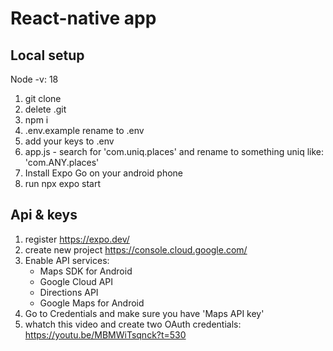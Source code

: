 # React-native app

## Local setup
Node -v: 18

1. git clone
1. delete .git
1. npm i
1. .env.example rename to .env
1. add your keys to .env
1. app.js - search for 'com.uniq.places' and rename to something uniq like: 'com.ANY.places'
1. Install Expo Go on your android phone
1. run npx expo start

## Api & keys
1. register https://expo.dev/
1. create new project https://console.cloud.google.com/
1. Enable API services: 
    - Maps SDK for Android
    - Google Cloud API
    - Directions API
    - Google Maps for Android
1. Go to Credentials and make sure you have 'Maps API key'
1. whatch this video and create two OAuth credentials: https://youtu.be/MBMWiTsqnck?t=530